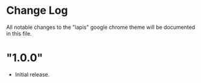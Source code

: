 # Change Log

All notable changes to the "lapis" google chrome theme will be documented in this file.

# "1.0.0"

- Initial release.
